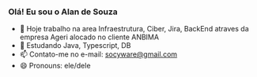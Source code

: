 ### Olá! Eu sou o Alan de Souza


- 🔭 Hoje trabalho na area Infraestrutura, Ciber, Jira, BackEnd atraves da empresa Ageri alocado no cliente ANBIMA
- 🌱 Estudando Java, Typescript, DB
- 📫 Contato-me no e-mail: socyware@gmail.com 
- 😄 Pronouns: ele/dele


